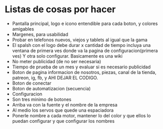 # Listas de cosas por hacer

* Pantalla principal, logo e icono entendible para cada boton, y colores amigables
* Margenes, para usabilidad 
* Probar en telefonos nuevos, viejos y tablets al igual que la gama
* El spalsh con el logo debe durar x cantidad de tiempo incluya una ventana de primera ves donde va la pagina de configuracion(primera ves) Y otra solo configurar. Basicamente es una wiki
* No meter publicidad (de no ser necesaria)
* Tiempo de prueba de un mes y evaluar si es necesario publicidad
* Boton de pagina informacion de nosotros, piezas, canal de la tienda, patreon, ig, fb, y AHI DEJAR EL CODIGO.
* Boton de conectar
* Boton de automatizacion (secuencia)
* Configuracion
* Son tres minimo de botones
* Arriba va con la fuente y el nombre de la empresa
* Al medio los servos que quede una espaciadora
* Ponerle nombre a cada motor, mantener lo del color y que ellos lo puedan configurar y que configurar los nombres
